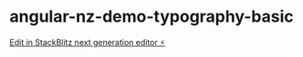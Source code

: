 # angular-nz-demo-typography-basic

[Edit in StackBlitz next generation editor ⚡️](https://stackblitz.com/~/github.com/yuanlianxi/angular-nz-demo-typography-basic)